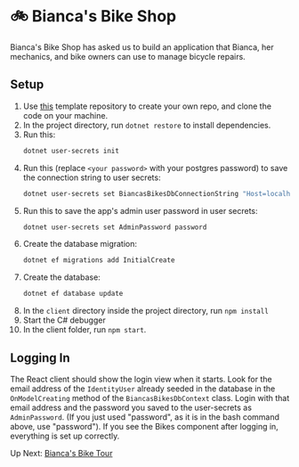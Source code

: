 # :bike: Bianca's Bike Shop
Bianca's Bike Shop has asked us to build an application that Bianca, her mechanics, and bike owners can use to manage bicycle repairs.

## Setup
1. Use [this](https://github.com/nashville-software-school/dotnet-biancas-template) template repository to create your own repo, and clone the code on your machine.
1. In the project directory, run `dotnet restore` to install dependencies.
1. Run this: 
    ``` bash
    dotnet user-secrets init
    ```
1. Run this (replace `<your password>` with your postgres password) to save the connection string to user secrets:
    ``` bash
    dotnet user-secrets set BiancasBikesDbConnectionString "Host=localhost;Port=5432;Username=postgres;Password=<your password>;Database=BiancasBikes"
    ```
1. Run this to save the app's admin user password in user secrets:
    ``` bash
    dotnet user-secrets set AdminPassword password
    ```
1. Create the database migration:
    ``` bash 
    dotnet ef migrations add InitialCreate
    ```
1. Create the database:
    ``` bash
    dotnet ef database update
    ```
1. In the `client` directory inside the project directory, run `npm install`
1. Start the C# debugger
1. In the client folder, run `npm start`. 

## Logging In
The React client should show the login view when it starts. Look for the email address of the `IdentityUser` already seeded in the database in the `OnModelCreating` method of the `BiancasBikesDbContext` class. Login with that email address and the password you saved to the user-secrets as `AdminPassword`. (If you just used "password", as it is in the bash command above, use "password"). If you see the Bikes component after logging in, everything is set up correctly. 

Up Next: [Bianca's Bike Tour](./biancas-tour.md)